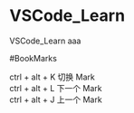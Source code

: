 # VSCode_Learn
VSCode_Learn aaa

#BookMarks

ctrl + alt + K 切换 Mark  
ctrl + alt + L 下一个 Mark   
ctrl + alt + J 上一个 Mark  
